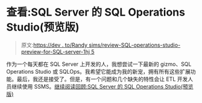 # 查看:SQL Server 的 SQL Operations Studio(预览版)

> 原文:[https://dev . to/Randy sims/review-SQL-operations-studio-preview-for-SQL-server-1hj 5](https://dev.to/randysims/review-sql-operations-studio-preview-for-sql-server-1hj5)

作为一个每天都在 SQL Server 上开发的人，我想尝试一下最新的 gizmo、SQL Operations Studio 或 SQLOps。我希望它能成为我的新宠，拥有所有这些扩展功能。最后，我还是接受了。但是，有一个问题和几个缺失的特性会让 ETL 开发人员继续使用 SSMS。[继续阅读回顾:SQL Server 的 SQL Operations Studio(预览版)](https://randallsims.wordpress.com/2018/09/04/review-sql-operations-studio-preview-for-sql-server/)